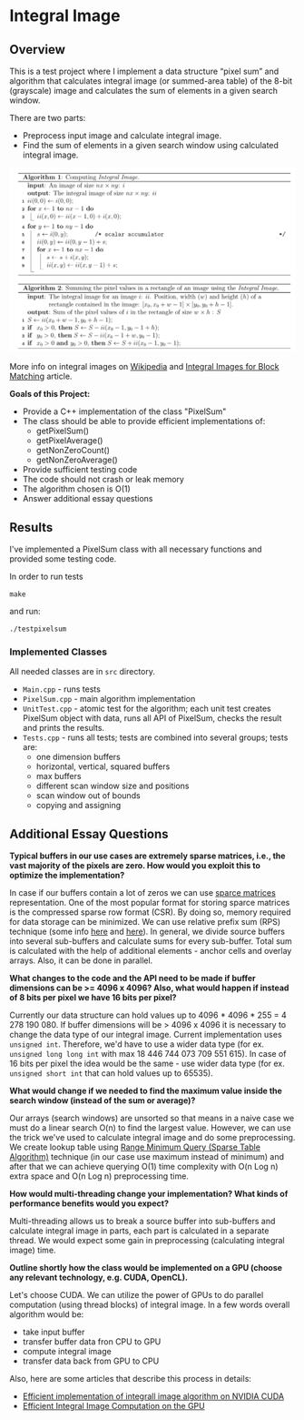 # Integral Image

## Overview

This is a test project where I implement a data structure “pixel sum” and algorithm that calculates integral image (or summed-area table) of the 8-bit (grayscale) image and calculates the sum of elements in a given search window.

There are two parts:

- Preprocess input image and calculate integral image.
- Find the sum of elements in a given search window using calculated integral image.

<img src="pics/algo.png" width="600px">

More info on integral images on [Wikipedia](https://en.wikipedia.org/wiki/Summed-area_table) and [Integral Images for Block Matching](https://www.ipol.im/pub/art/2014/57/article_lr.pdf) article.

**Goals of this Project:**

* Provide a C++ implementation of the class "PixelSum"
* The class should be able to provide efficient implementations of:
  * getPixelSum()
  * getPixelAverage()
  * getNonZeroCount()
  * getNonZeroAverage()
* Provide sufficient testing code
* The code should not crash or leak memory
* The algorithm chosen is O(1)
* Answer additional essay questions

## Results

I've implemented a PixelSum class with all necessary functions and provided some testing code.

In order to run tests
```
make
```
and run:
```
./testpixelsum
```

### Implemented Classes

All needed classes are in `src` directory.
- `Main.cpp` - runs tests
- `PixelSum.cpp` - main algorithm implementation
- `UnitTest.cpp` - atomic test for the algorithm; each unit test creates PixelSum object with data, runs all API of PixelSum, checks the result and prints the results.
- `Tests.cpp` - runs all tests; tests are combined into several groups; tests are:
  - one dimension buffers
  - horizontal, vertical, squared buffers
  - max buffers
  - different scan window size and positions
  - scan window out of bounds
  - copying and assigning

## Additional Essay Questions

**Typical buffers in our use cases are extremely sparse matrices, i.e., the vast majority of the pixels are zero. How would you exploit this to optimize the implementation?**

In case if our buffers contain a lot of zeros we can use [sparce matrices](https://en.wikipedia.org/wiki/Sparse_matrix) representation. One of the most popular format for storing sparce matrices is the compressed sparse row format (CSR). By doing so, memory required for data storage can be minimized.
We can use relative prefix sum (RPS) technique (some info [here](http://citeseerx.ist.psu.edu/viewdoc/download?doi=10.1.1.73.2474&rep=rep1&type=pdf) and [here](https://www.inf.unibz.it/~dignoes/res/adbis2017-slides.pdf)). In general, we divide source buffers into several sub-buffers and calculate sums for every sub-buffer. Total sum is calculated with the help of additional elements - anchor cells and overlay arrays. Also, it can be done in parallel.

**What changes to the code and the API need to be made if buffer dimensions can be >= 4096 x 4096? Also, what would happen if instead of 8 bits per pixel we have 16 bits per pixel?**

Currently our data structure can hold values up to 4096 * 4096 * 255 = 4 278 190 080. If buffer dimensions will be > 4096 x 4096 it is necessary to change the data type of our integral image. Current implementation uses `unsigned int`. Therefore, we'd have to use a wider data type (for ex. `unsigned long long int` with max 18 446 744 073 709 551 615). In case of 16 bits per pixel the idea would be the same - use wider data type (for ex. `unsigned short int` that can hold values up to 65535).

**What would change if we needed to find the maximum value inside the search window (instead of the sum or average)?**

Our arrays (search windows) are unsorted so that means in a naive case we must do a linear search O(n) to find the largest value. However, we can use the trick we've used to calculate integral image and do some preprocessing. We create lookup table using [Range Minimum Query (Sparse Table Algorithm)](https://www.geeksforgeeks.org/range-minimum-query-for-static-array/) technique (in our case use maximum instead of minimum) and after that we can achieve querying O(1) time complexity with O(n Log n) extra space and O(n Log n) preprocessing time.

**How would multi-threading change your implementation? What kinds of performance benefits would you expect?**

Multi-threading allows us to break a source buffer into sub-buffers and calculate integral image in parts, each part is calculated in a separate thread. We would expect some gain in preprocessing (calculating integral image) time.

**Outline shortly how the class would be implemented on a GPU (choose any relevant technology, e.g. CUDA, OpenCL).**

Let's choose CUDA. We can utilize the power of GPUs to do parallel computation (using thread blocks) of integral image. In a few words overall algorithm would be:
- take input buffer
- transfer buffer data fron CPU to GPU
- compute integral image
- transfer data back from GPU to CPU

Also, here are some articles that describe this process in details:
- [Efficient implementation of integrall image algorithm on NVIDIA CUDA](https://www.researchgate.net/publication/325770653_Efficient_implementation_of_integrall_image_algorithm_on_NVIDIA_CUDA)
- [Efficient Integral Image Computation on the GPU](https://dspace.mit.edu/bitstream/handle/1721.1/71883/Horn_Efficient%20integral.pdf?sequence=2&isAllowed=y)

